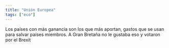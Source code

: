 ```yaml
---
title: "Unión Europea"
tags: ["eco"]
---
```

Los países con más ganancia son los que más aportan, gastos que se usan para salvar países miembros. A Gran Bretaña no le gustaba eso y votaron por el Brexit